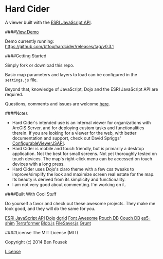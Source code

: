 Hard Cider
==========

A viewer built with the [ESRI JavaScript API](https://developers.arcgis.com/javascript/).

####[View Demo](http://btfou.github.io/hardcider/)

Demo currently running: https://github.com/btfou/hardcider/releases/tag/v0.3.1

####Getting Started

Simply fork or download this repo.

Basic map parameters and layers to load can be configured in the `settings.js` file.

Beyond that, knowledge of JavaScript, Dojo and the ESRI JavaScript API are required.

Questions, comments and issues are welcome [here](https://github.com/btfou/hardcider/issues).

####Notes

* Hard Cider's intended use is an internal viewer for organizations with ArcGIS Server, and for deploying custom tasks and functionalities therein. If you are looking for a viewer for the web, with better documentation and support, check out David Spriggs' [ConfigurableViewerJSAPI](https://github.com/DavidSpriggs/ConfigurableViewerJSAPI).
* Hard Cider is mobile and touch friendly, but is primarily a desktop application. Not the best for small screens. Not yet thoroughly tested on touch devices. The map's right-click menu can be accessed on touch devices with a long press.
* Hard Cider uses Dojo's claro theme with a few css tweaks to improve/simplify the look and maximize screen real estate for the map. Its beauty is derived from its simplicity and functionality.
* I am not very good about commenting. I'm working on it.

####Built With Cool Stuff

Do yourself a favor and check out these awesome projects. They make me look good, and they will do the same for you.

[ESRI JavaScript API](https://developers.arcgis.com/javascript/) [Dojo](http://dojotoolkit.org/) [dgrid](http://dojofoundation.org/packages/dgrid/) [Font Awesome](http://fortawesome.github.io/Font-Awesome/) [Pouch DB](http://pouchdb.com/) [Couch DB](http://couchdb.apache.org/) [es5-shim](https://github.com/es-shims/es5-shim) [Terraformer](http://terraformer.io/) [Blob.js](https://github.com/eligrey/Blob.js) [FileSaver.js](https://github.com/eligrey/FileSaver.js) [Grunt](http://gruntjs.com/)

####License
The MIT License (MIT)

Copyright (c) 2014 Ben Fousek

[License](https://github.com/btfou/hardcider/blob/master/LICENSE)
